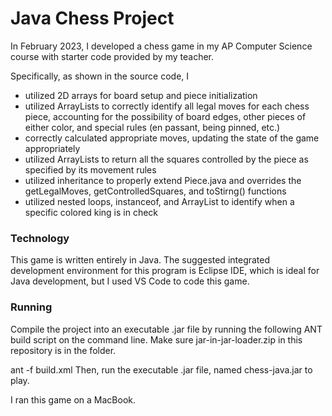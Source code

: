 # Java Chess Project

In February 2023,  I developed a chess game in my AP Computer Science course with starter code provided by my teacher.

Specifically, as shown in the source code, I
* utilized 2D arrays for board setup and piece initialization
* utilized ArrayLists to correctly identify all legal moves for each chess piece, accounting for the possibility of board edges, other pieces of either color, and special rules (en passant, being pinned, etc.)
* correctly calculated appropriate moves, updating the state of the game appropriately
* utilized ArrayLists to return all the squares controlled by the piece as specified by its movement rules
* utilized inheritance to properly extend Piece.java and overrides the getLegalMoves, getControlledSquares, and toStirng() functions
* utilized nested loops, instanceof, and ArrayList to identify when a specific colored king is in check

### Technology

This game is written entirely in Java. The suggested integrated development environment for this program is Eclipse IDE, which is ideal for Java development, but I used VS Code to code this game.

### Running

Compile the project into an executable .jar file by running the following ANT build script on the command line. Make sure jar-in-jar-loader.zip in this repository is in the folder.

ant -f build.xml
Then, run the executable .jar file, named chess-java.jar to play.

I ran this game on a MacBook.
